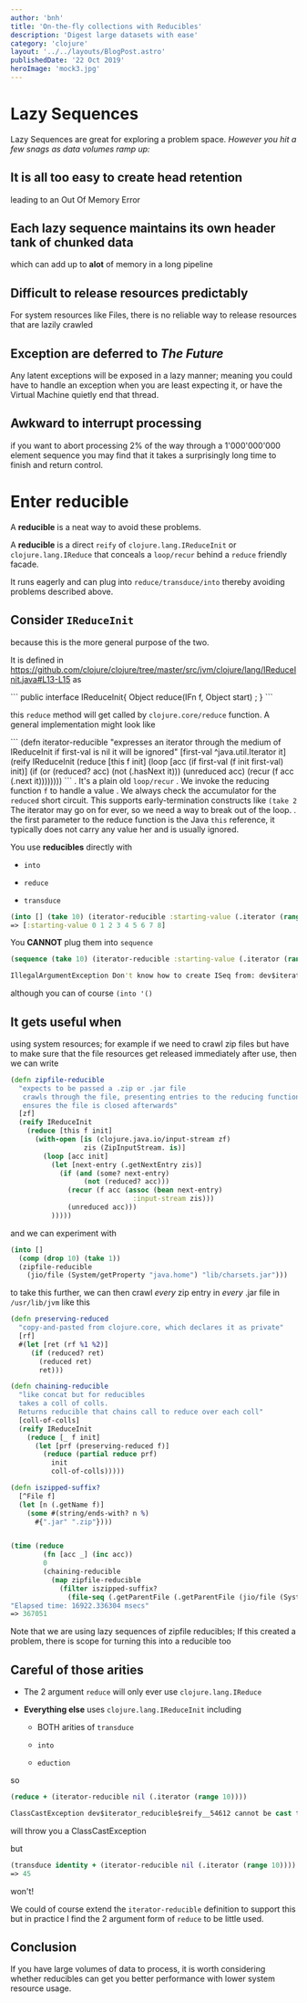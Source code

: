 ```yaml
---
author: 'bnh'
title: 'On-the-fly collections with Reducibles'
description: 'Digest large datasets with ease'
category: 'clojure'
layout: '../../layouts/BlogPost.astro'
publishedDate: '22 Oct 2019'
heroImage: 'mock3.jpg'
---
```


# Lazy Sequences

Lazy Sequences are great for exploring a problem space. _However you hit
a few snags as data volumes ramp up:_

## It is all too easy to create head retention

leading to an Out Of Memory Error

## Each lazy sequence maintains its own header tank of chunked data

which can add up to **alot** of memory in a long pipeline

## Difficult to release resources predictably

For system resources like Files, there is no reliable way to release
resources that are lazily crawled

## Exception are deferred to _The Future_

Any latent exceptions will be exposed in a lazy manner; meaning you
could have to handle an exception when you are least expecting it, or
have the Virtual Machine quietly end that thread.

## Awkward to interrupt processing

if you want to abort processing 2% of the way through a 1'000'000'000
element sequence you may find that it takes a surprisingly long time to
finish and return control.

# Enter reducible

A **reducible** is a neat way to avoid these problems.

A **reducible** is a direct `reify` of `clojure.lang.IReduceInit` or
`clojure.lang.IReduce` that conceals a `loop/recur` behind a `reduce`
friendly facade.

It runs eagerly and can plug into `reduce/transduce/into` thereby
avoiding problems described above.

## Consider `IReduceInit`

because this is the more general purpose of the two.

It is defined in
<https://github.com/clojure/clojure/tree/master/src/jvm/clojure/lang/IReduceInit.java#L13-L15>
as

\`\`\` public interface IReduceInit{ Object reduce(IFn f, Object start)
; } \`\`\`

this `reduce` method will get called by `clojure.core/reduce` function.
A general implementation might look like

\`\`\` (defn iterator-reducible \"expresses an iterator through the
medium of IReduceInit if first-val is nil it will be ignored\"
\[first-val \^java.util.Iterator it\] (reify IReduceInit (reduce \[this
f init\] (loop \[acc (if first-val (f init first-val) init)\] (if (or
(reduced? acc) (not (.hasNext it))) (unreduced acc) (recur (f acc (.next
it)))))))) \`\`\` . It's a plain old `loop/recur` . We invoke the
reducing function `f` to handle a value . We always check the
accumulator for the `reduced` short circuit. This supports
early-termination constructs like `(take 2` The iterator may go on for
ever, so we need a way to break out of the loop. . the first parameter
to the reduce function is the Java `this` reference, it typically does
not carry any value her and is usually ignored.

You use **reducibles** directly with

- `into`

- `reduce`

- `transduce`

```clojure
(into [] (take 10) (iterator-reducible :starting-value (.iterator (range))))
=> [:starting-value 0 1 2 3 4 5 6 7 8]
```

You **CANNOT** plug them into `sequence`

```clojure
(sequence (take 10) (iterator-reducible :starting-value (.iterator (range))))

IllegalArgumentException Don't know how to create ISeq from: dev$iterator_reducible$reify__54612  clojure.lang.RT.seqFrom (RT.java:550)
```

although you can of course `(into '()`

## It gets useful when

using system resources; for example if we need to crawl zip files but
have to make sure that the file resources get released immediately after
use, then we can write

```clojure
(defn zipfile-reducible
  "expects to be passed a .zip or .jar file
   crawls through the file, presenting entries to the reducing function
   ensures the file is closed afterwards"
  [zf]
  (reify IReduceInit
    (reduce [this f init]
      (with-open [is (clojure.java.io/input-stream zf)
                  zis (ZipInputStream. is)]
        (loop [acc init]
          (let [next-entry (.getNextEntry zis)]
            (if (and (some? next-entry)
                  (not (reduced? acc)))
              (recur (f acc (assoc (bean next-entry)
                              :input-stream zis)))
              (unreduced acc)))
          )))))
```

and we can experiment with

```clojure
(into []
  (comp (drop 10) (take 1))
  (zipfile-reducible
    (jio/file (System/getProperty "java.home") "lib/charsets.jar")))
```

to take this further, we can then crawl _every_ zip entry in _every_
.jar file in `/usr/lib/jvm` like this

```clojure
(defn preserving-reduced
  "copy-and-pasted from clojure.core, which declares it as private"
  [rf]
  #(let [ret (rf %1 %2)]
     (if (reduced? ret)
       (reduced ret)
       ret)))

(defn chaining-reducible
  "like concat but for reducibles
  takes a coll of colls.
  Returns reducible that chains call to reduce over each coll"
  [coll-of-colls]
  (reify IReduceInit
    (reduce [_ f init]
      (let [prf (preserving-reduced f)]
        (reduce (partial reduce prf)
          init
          coll-of-colls)))))

(defn iszipped-suffix?
  [^File f]
  (let [n (.getName f)]
    (some #(string/ends-with? n %)
      #{".jar" ".zip"})))


(time (reduce
        (fn [acc _] (inc acc))
        0
        (chaining-reducible
          (map zipfile-reducible
            (filter iszipped-suffix?
              (file-seq (.getParentFile (.getParentFile (jio/file (System/getProperty "java.home"))))))))))
"Elapsed time: 16922.336304 msecs"
=> 367051
```

Note that we are using lazy sequences of zipfile reducibles; If this
created a problem, there is scope for turning this into a reducible too

## Careful of those arities

- The 2 argument `reduce` will only ever use `clojure.lang.IReduce`

- **Everything else** uses `clojure.lang.IReduceInit` including

  - BOTH arities of `transduce`

  - `into`

  - `eduction`

so

```clj
(reduce + (iterator-reducible nil (.iterator (range 10))))

ClassCastException dev$iterator_reducible$reify__54612 cannot be cast to clojure.lang.IReduce  clojure.core.protocols/fn--7831 (protocols.clj:75)
```

will throw you a ClassCastException

but

```clj
(transduce identity + (iterator-reducible nil (.iterator (range 10))))
=> 45
```

won't!

We could of course extend the `iterator-reducible` definition to support
this but in practice I find the 2 argument form of `reduce` to be little
used.

## Conclusion

If you have large volumes of data to process, it is worth considering
whether reducibles can get you better performance with lower system
resource usage.
